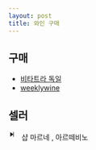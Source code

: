 ```yaml
---
layout: post
title: 와인 구매
---
```


## 구매
* [비타트라 독일](https://www.vitatra.de/product/category/754-755)
* [weeklywine](https://weeklywine.co.kr/)

## 셀러
 <div style="display: flex; align-items: center;">
    <div style="width: 24px;height: 24px">
      <svg viewBox="0 0 1024 1024" focusable="false" fill="currentColor" width="1em" height="1em" data-icon="step-forward" aria-hidden="true">
        <path d="M676.4 528.95L293.2 829.97c-14.25 11.2-35.2 1.1-35.2-16.95V210.97c0-18.05 20.95-28.14 35.2-16.94l383.2 301.02a21.53 21.53 0 010 33.9M694 864h64a8 8 0 008-8V168a8 8 0 00-8-8h-64a8 8 0 00-8 8v688a8 8 0 008 8"></path>
      </svg>
    </div>
    <div style="margin-left: 2px;">
      샵 마르네 , 아르떼비노
    </div>
 </div>
